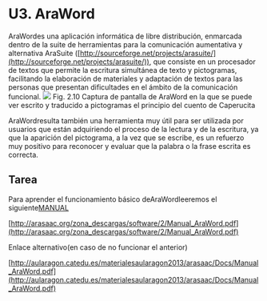 
# U3. AraWord

AraWordes una aplicación informática de libre distribución, enmarcada dentro de la suite de herramientas para la comunicación aumentativa y alternativa AraSuite ([http://sourceforge.net/projects/arasuite/](http://sourceforge.net/projects/arasuite/)), que consiste en un procesador de textos que permite la escritura simultánea de texto y pictogramas, facilitando la elaboración de materiales y adaptación de textos para las personas que presentan dificultades en el ámbito de la comunicación funcional.
![](https://lh6.googleusercontent.com/-8cI2ylfVTYI/Ul5vMF9XiII/AAAAAAAABZ4/PWvfGsMWZUQ/w1029-h553-no/araword_1.png)
Fig. 2.10 Captura de pantalla de AraWord en la que se puede ver escrito y traducido a pictogramas el principio del cuento de Caperucita

AraWordresulta también una herramienta muy útil para ser utilizada por usuarios que están adquiriendo el proceso de la lectura y de la escritura, ya que la aparición del pictograma, a la vez que se escribe, es un refuerzo muy positivo para reconocer y evaluar que la palabra o la frase escrita es correcta.

## Tarea

Para aprender el funcionamiento básico deAraWordleeremos el siguiente[MANUAL](http://arasaac.org/zona_descargas/software/2/Manual_AraWord.pdf)

[http://arasaac.org/zona_descargas/software/2/Manual_AraWord.pdf](http://arasaac.org/zona_descargas/software/2/Manual_AraWord.pdf)

Enlace alternativo(en caso de no funcionar el anterior)

[http://aularagon.catedu.es/materialesaularagon2013/arasaac/Docs/Manual_AraWord.pdf](http://aularagon.catedu.es/materialesaularagon2013/arasaac/Docs/Manual_AraWord.pdf)


